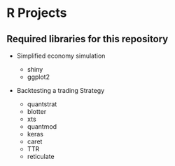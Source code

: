 # R Projects

## Required libraries for this repository

* Simplified economy simulation
  * shiny
  * ggplot2
  
* Backtesting a trading Strategy
  * quantstrat
  * blotter
  * xts
  * quantmod
  * keras
  * caret
  * TTR
  * reticulate
